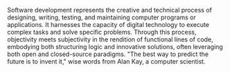 
Software development represents the creative and technical process of designing, writing, testing, and maintaining computer programs or applications. It harnesses the capacity of digital technology to execute complex tasks and solve specific problems. Through this process, objectivity meets subjectivity in the rendition of functional lines of code, embodying both structuring logic and innovative solutions, often leveraging both open and closed-source paradigms. "The best way to predict the future is to invent it," wise words from Alan Kay, a computer scientist.

